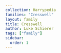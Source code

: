 ```yaml
---
collection: Harrypedia
families: "Cresswell"
layout: family
title: Cresswell
author: Luke Schierer
tags: ["family"]
sidebar:
  order: 1
---
```



